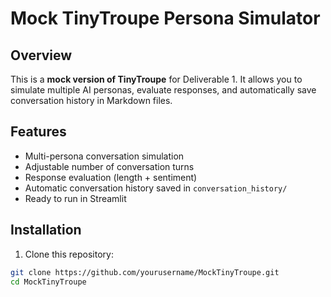 
# Mock TinyTroupe Persona Simulator

## Overview
This is a **mock version of TinyTroupe** for Deliverable 1. It allows you to simulate multiple AI personas, evaluate responses, and automatically save conversation history in Markdown files.

## Features
- Multi-persona conversation simulation
- Adjustable number of conversation turns
- Response evaluation (length + sentiment)
- Automatic conversation history saved in `conversation_history/`
- Ready to run in Streamlit

## Installation

1. Clone this repository:

```bash
git clone https://github.com/yourusername/MockTinyTroupe.git
cd MockTinyTroupe
